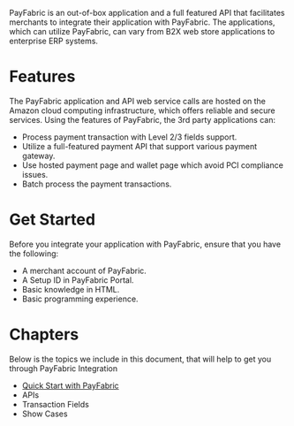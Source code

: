 PayFabric is an out-of-box application and a full featured API that facilitates merchants to integrate their application with PayFabric. The applications, which can utilize PayFabric, can vary from B2X web store applications to enterprise ERP systems. 

# Features
The PayFabric application and API web service calls are hosted on the Amazon cloud computing infrastructure, which offers reliable and secure services.
Using the features of PayFabric, the 3rd party applications can:
* Process payment transaction with Level 2/3 fields support.
* Utilize a full-featured payment API that support various payment gateway.
* Use hosted payment page and wallet page which avoid PCI compliance issues.
* Batch process the payment transactions.

# Get Started
Before you integrate your application with PayFabric, ensure that you have the following:
* A merchant account of PayFabric.
* A Setup ID in PayFabric Portal.
* Basic knowledge in HTML.
* Basic programming experience.

# Chapters
Below is the topics we include in this document, that will help to get you through PayFabric Integration
* [Quick Start with PayFabric](https://github.com/NodusTest/samples/wiki/Quick-Start)
* APIs
* Transaction Fields
* Show Cases
